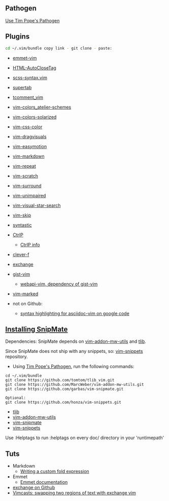 ## Pathogen
[Use Tim Pope's Pathogen](https://github.com/tpope/vim-pathogen)

## Plugins

```bash
cd ~/.vim/bundle copy link - git clone - paste:
```

- [emmet-vim](https://github.com/mattn/emmet-vim.git)
- [HTML-AutoCloseTag](https://github.com/vim-scripts/HTML-AutoCloseTag.git)
- [scss-syntax.vim](https://github.com/cakebaker/scss-syntax.vim.git)
- [supertab](https://github.com/ervandew/supertab.git)
- [tcomment_vim](https://github.com/tomtom/tcomment_vim.git)
- [vim-colors_atelier-schemes](https://github.com/atelierbram/vim-colors_atelier-schemes.git)
- [vim-colors-solarized](https://github.com/altercation/vim-colors-solarized.git)
- [vim-css-color](https://github.com/skammer/vim-css-color.git)
- [vim-dragvisuals](https://github.com/atweiden/vim-dragvisuals.git)
- [vim-easymotion](https://github.com/haya14busa/vim-easymotion.git)
- [vim-markdown](https://github.com/hallison/vim-markdown.git)
- [vim-repeat](https://github.com/tpope/vim-repeat.git)
- [vim-scratch](https://github.com/duff/vim-scratch.git)
- [vim-surround](https://github.com/tpope/vim-surround.git)
- [vim-unimpaired](https://github.com/tpope/vim-unimpaired.git)
- [vim-visual-star-search](https://github.com/nelstrom/vim-visual-star-search.git)
- [vim-skip](https://github.com/atelierbram/vim-skip.git)
- [syntastic](https://github.com/scrooloose/syntastic.git)
- [CtrlP](https://github.com/kien/ctrlp.vim.git)
  - [CtrlP info](http://kien.github.io/ctrlp.vim/)
- [clever-f](https://github.com/rhysd/clever-f.vim.git)
- [exchange](https://github.com/tommcdo/vim-exchange.git)
- [gist-vim](https://github.com/mattn/gist-vim.git)
  - [webapi-vim, dependency of gist-vim](https://github.com/mattn/webapi-vim.git)
- [vim-marked](https://github.com/itspriddle/vim-marked)

- not on Github:
    - [syntax highlighting for asciidoc-vim on google code](https://asciidoc.googlecode.com/hg/vim/syntax/asciidoc.vim)

## [Installing SnipMate](https://github.com/garbas/vim-snipmate/blob/master/README.md)

Dependencies: SnipMate depends on [vim-addon-mw-utils](https://github.com/MarcWeber/vim-addon-mw-utils) and [tlib](https://github.com/tomtom/tlib_vim.git).

Since SnipMate does not ship with any snippets, so: [vim-snippets](https://github.com/honza/vim-snippets) repository.

- Using [Tim Pope's Pathogen](https://github.com/tpope/vim-pathogen), run the following commands:

```
cd ~/.vim/bundle
git clone https://github.com/tomtom/tlib_vim.git
git clone https://github.com/MarcWeber/vim-addon-mw-utils.git
git clone https://github.com/garbas/vim-snipmate.git

Optional:
git clone https://github.com/honza/vim-snippets.git
```

- [tlib](https://github.com/tomtom/tlib_vim.git)
- [vim-addon-mw-utils](https://github.com/MarcWeber/vim-addon-mw-utils.git)
- [vim-snipmate](https://github.com/garbas/vim-snipmate.git)
- [vim-snippets](https://github.com/honza/vim-snippets.git)

Use :Helptags to run :helptags on every doc/ directory in your 'runtimepath'

## Tuts
- Markdown
    - [Writing a custom fold expression](http://vimcasts.org/episodes/writing-a-custom-fold-expression)
- Emmet
    - [Emmet documentation](http://docs.emmet.io/abbreviations/syntax/)
- [exchange on Github](https://github.com/tommcdo/vim-exchange)
- [Vimcasts: swapping two regions of text with exchange vim](http://vimcasts.org/episodes/swapping-two-regions-of-text-with-exchange-vim/)
